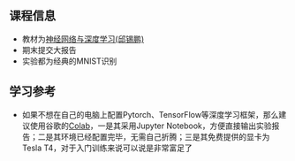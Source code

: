## 课程信息

- 教材为[神经网络与深度学习(邱锡鹏)](https://book.douban.com/subject/35044046/)
- 期末提交大报告
- 实验都为经典的MNIST识别

## 学习参考

- 如果不想在自己的电脑上配置Pytorch、TensorFlow等深度学习框架，那么建议使用谷歌的[Colab](https://colab.research.google.com/)，一是其采用Jupyter Notebook，方便直接输出实验报告；二是其环境已经配置完毕，无需自己折腾；三是其免费提供的显卡为Tesla T4，对于入门训练来说可以说是非常富足了
